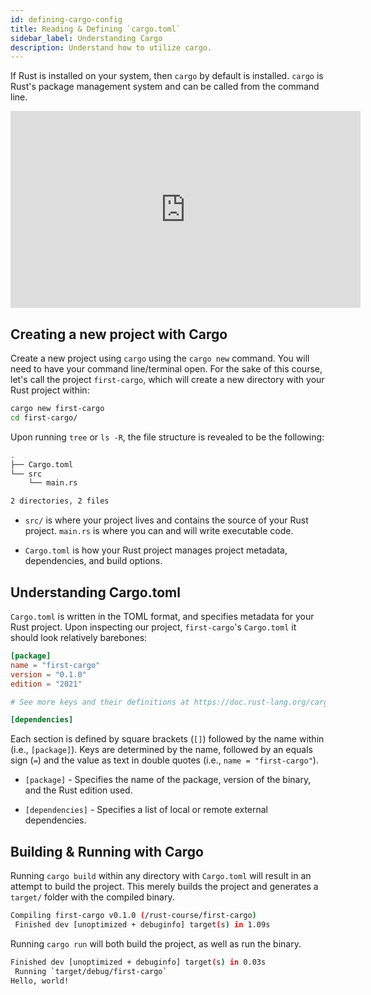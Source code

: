 ```yaml
---
id: defining-cargo-config
title: Reading & Defining `cargo.toml`
sidebar_label: Understanding Cargo
description: Understand how to utilize cargo.
---
```


If Rust is installed on your system, then `cargo` by default is installed. `cargo` is Rust's package
management system and can be called from the command line.

<iframe width="560" height="315" src="https://www.youtube.com/embed/O0ex0P_EInM?si=woJlf4Z8EQHyAxcy" title="YouTube video player" frameborder="0" allow="accelerometer; autoplay; clipboard-write; encrypted-media; gyroscope; picture-in-picture; web-share" allowfullscreen></iframe>

## Creating a new project with Cargo

Create a new project using `cargo` using the `cargo new` command. You will need to have your command
line/terminal open. For the sake of this course, let's call the project `first-cargo`, which will
create a new directory with your Rust project within:

```sh
cargo new first-cargo
cd first-cargo/
```

Upon running `tree` or `ls -R`, the file structure is revealed to be the following:

```sh
.
├── Cargo.toml
└── src
    └── main.rs

2 directories, 2 files

```

- `src/` is where your project lives and contains the source of your Rust project. `main.rs` is
  where you can and will write executable code.

- `Cargo.toml` is how your Rust project manages project metadata, dependencies, and build options.

## Understanding Cargo.toml

`Cargo.toml` is written in the TOML format, and specifies metadata for your Rust project. Upon
inspecting our project, `first-cargo`'s `Cargo.toml` it should look relatively barebones:

```toml
[package]
name = "first-cargo"
version = "0.1.0"
edition = "2021"

# See more keys and their definitions at https://doc.rust-lang.org/cargo/reference/manifest.html

[dependencies]
```

Each section is defined by square brackets (`[]`) followed by the name within (i.e., `[package]`).
Keys are determined by the name, followed by an equals sign (`=`) and the value as text in double
quotes (i.e., `name = "first-cargo"`).

- `[package]` - Specifies the name of the package, version of the binary, and the Rust edition used.

- `[dependencies]` - Specifies a list of local or remote external dependencies.

## Building & Running with Cargo

Running `cargo build` within any directory with `Cargo.toml` will result in an attempt to build the
project. This merely builds the project and generates a `target/` folder with the compiled binary.

```sh
Compiling first-cargo v0.1.0 (/rust-course/first-cargo)
 Finished dev [unoptimized + debuginfo] target(s) in 1.09s
```

Running `cargo run` will both build the project, as well as run the binary.

```sh
Finished dev [unoptimized + debuginfo] target(s) in 0.03s
 Running `target/debug/first-cargo`
Hello, world!
```
